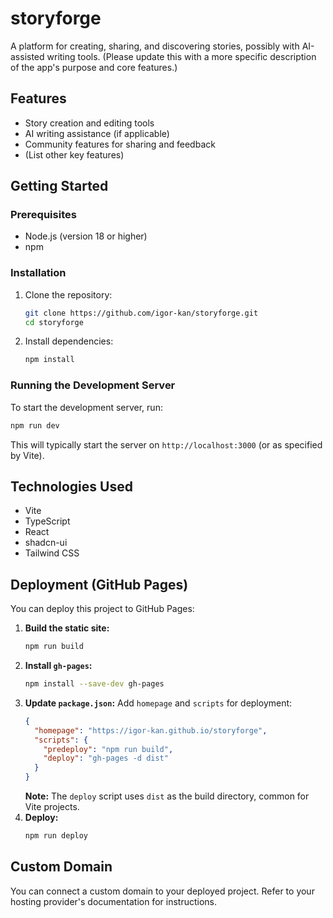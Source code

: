 # storyforge

A platform for creating, sharing, and discovering stories, possibly with AI-assisted writing tools. (Please update this with a more specific description of the app's purpose and core features.)

## Features
- Story creation and editing tools
- AI writing assistance (if applicable)
- Community features for sharing and feedback
- (List other key features)

## Getting Started

### Prerequisites
- Node.js (version 18 or higher)
- npm

### Installation
1. Clone the repository:
    ```bash
    git clone https://github.com/igor-kan/storyforge.git
    cd storyforge
    ```
2. Install dependencies:
    ```bash
    npm install
    ```

### Running the Development Server
To start the development server, run:
```bash
npm run dev
```
This will typically start the server on `http://localhost:3000` (or as specified by Vite).

## Technologies Used
- Vite
- TypeScript
- React
- shadcn-ui
- Tailwind CSS

## Deployment (GitHub Pages)

You can deploy this project to GitHub Pages:

1. **Build the static site:**
    ```bash
    npm run build
    ```
2. **Install `gh-pages`:**
    ```bash
    npm install --save-dev gh-pages
    ```
3. **Update `package.json`:**
    Add `homepage` and `scripts` for deployment:
    ```json
    {
      "homepage": "https://igor-kan.github.io/storyforge",
      "scripts": {
        "predeploy": "npm run build",
        "deploy": "gh-pages -d dist"
      }
    }
    ```
    **Note:** The `deploy` script uses `dist` as the build directory, common for Vite projects.
4. **Deploy:**
    ```bash
    npm run deploy
    ```

## Custom Domain
You can connect a custom domain to your deployed project. Refer to your hosting provider's documentation for instructions.
